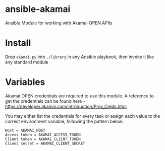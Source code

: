 # ansible-akamai
Ansible Module for working with Akamai OPEN APIIs

# Install
Drop `akamai.py` into `./library` in any Ansible playbook, then invoke it like any standard module

# Variables
Akamai OPEN credentials are required to use this module.  A reference to get the credentials can be found here - https://developer.akamai.com/introduction/Prov_Creds.html

You may either list the credentials for every task or assign each value to the correct environment variable, following the pattern below:
```
Host = AKAMAI_HOST
Access token = AKAMAI_ACCESS_TOKEN
Client token = AKAMAI_CLIENT_TOKEN
Client secret = AKAMAI_CLIENT_SECRET
```

